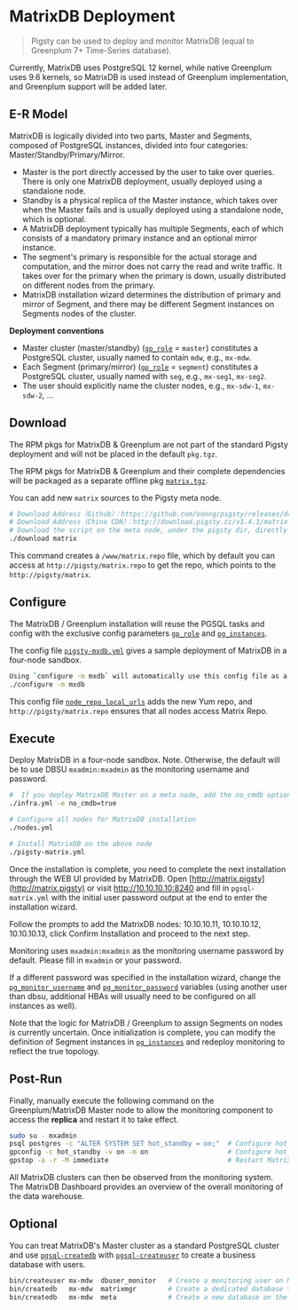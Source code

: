 # MatrixDB Deployment

> Pigsty can be used to deploy and monitor MatrixDB (equal to Greenplum 7+ Time-Series database).

Currently, MatrixDB uses PostgreSQL 12 kernel, while native Greenplum uses 9.6 kernels, so MatrixDB is used instead of Greenplum implementation, and Greenplum support will be added later.



## E-R Model

MatrixDB is logically divided into two parts, Master and Segments, composed of PostgreSQL instances, divided into four categories: Master/Standby/Primary/Mirror.

* Master is the port directly accessed by the user to take over queries. There is only one MatrixDB deployment, usually deployed using a standalone node.
* Standby is a physical replica of the Master instance, which takes over when the Master fails and is usually deployed using a standalone node, which is optional.
* A MatrixDB deployment typically has multiple Segments, each of which consists of a mandatory primary instance and an optional mirror instance.
* The segment's primary is responsible for the actual storage and computation, and the mirror does not carry the read and write traffic. It takes over for the primary when the primary is down, usually distributed on different nodes from the primary.
* MatrixDB installation wizard determines the distribution of primary and mirror of Segment, and there may be different Segment instances on Segments nodes of the cluster.

**Deployment conventions**

* Master cluster (master/standby) ([`gp_role`](v-pgsql.md#gp_role) = `master`) constitutes a PostgreSQL cluster, usually named to contain `mdw`, e.g., `mx-mdw`.
* Each Segment (primary/mirror) ([`gp_role`](v-pgsql.md#gp_role) = `segment`) constitutes a PostgreSQL cluster, usually named with `seg`, e.g., `mx-seg1`, `mx-seg2`.
* The user should explicitly name the cluster nodes, e.g., `mx-sdw-1`, `mx-sdw-2`, ...



## Download

The RPM pkgs for MatrixDB & Greenplum are not part of the standard Pigsty deployment and will not be placed in the default `pkg.tgz`.

The RPM pkgs for MatrixDB & Greenplum and their complete dependencies will be packaged as a separate offline pkg [`matrix.tgz`](https://github.com/Vonng/pigsty/releases/download/v1.4.1/matrix.tgz).

You can add new `matrix` sources to the Pigsty meta node.

```bash
# Download Address（Github）：https://github.com/Vonng/pigsty/releases/download/v1.4.1/matrix.tgz
# Download Address（China CDN）：http://download.pigsty.cc/v1.4.1/matrix.tgz
# Download the script on the meta node, under the pigsty dir, directly using the download matrix to download and unzip
./download matrix
```

This command creates a `/www/matrix.repo` file, which by default you can access at `http://pigsty/matrix.repo` to get the repo, which points to the `http://pigsty/matrix`.



## Configure

The MatrixDB / Greenplum installation will reuse the PGSQL tasks and config with the exclusive config parameters [`gp_role`](v-pgsql.md#gp_role) and [`pg_instances`](v-pgsql.md#pg_instances).

The config file [`pigsty-mxdb.yml`](https://github.com/Vonng/pigsty/blob/master/files/conf/pigsty-mxdb.yml) gives a sample deployment of MatrixDB in a four-node sandbox.

```bash
Using `configure -m mxdb` will automatically use this config file as a template.
./configure -m mxdb
```

This config file [`node_repo_local_urls`](v-nodes.md#node_repo_local_urls) adds the new Yum repo, and `http://pigsty/matrix.repo` ensures that all nodes access Matrix Repo.




## Execute

Deploy MatrixDB in a four-node sandbox. Note. Otherwise, the default will be to use DBSU `mxadmin:mxadmin` as the monitoring username and password.

```bash
#  If you deploy MatrixDB Master on a meta node, add the no_cmdb option; otherwise, install it normally.
./infra.yml -e no_cmdb=true   

# Configure all nodes for MatrixDB installation
./nodes.yml

# Install MatrixDB on the above node
./pigsty-matrix.yml
```

Once the installation is complete, you need to complete the next installation through the WEB UI provided by MatrixDB. Open [http://matrix.pigsty](http://matrix.pigsty) or visit http://10.10.10.10:8240 and fill in `pgsql-matrix.yml` with the initial user password output at the end to enter the installation wizard. 

Follow the prompts to add the MatrixDB nodes: 10.10.10.11, 10.10.10.12, 10.10.10.13, click Confirm Installation and proceed to the next step.

Monitoring uses `mxadmin:mxadmin` as the monitoring username password by default. Please fill in `mxadmin` or your password. 

If a different password was specified in the installation wizard, change the [`pg_monitor_username`](v-pgsql.md#pg_monitor_username) and [`pg_monitor_password`](v-pgsql.md#pg_monitor_password ) variables (using another user than dbsu, additional HBAs will usually need to be configured on all instances as well).

Note that the logic for MatrixDB / Greenplum to assign Segments on nodes is currently uncertain. Once initialization is complete, you can modify the definition of Segment instances in [`pg_instances`](v-pgsql.md#pg_instances) and redeploy monitoring to reflect the true topology.



## Post-Run

Finally, manually execute the following command on the Greenplum/MatrixDB Master node to allow the monitoring component to access the **replica** and restart it to take effect.

```bash
sudo su - mxadmin
psql postgres -c "ALTER SYSTEM SET hot_standby = on;"  # Configure hot_standby=on to allow queries from the replica
gpconfig -c hot_standby -v on -m on                    # Configure hot_standby=on to allow queries from the replica
gpstop -a -r -M immediate                              # Restart MatrixDB immediately to take effect
```

All MatrixDB clusters can then be observed from the monitoring system. The MatrixDB Dashboard provides an overview of the overall monitoring of the data warehouse.



## Optional

You can treat MatrixDB's Master cluster as a standard PostgreSQL cluster and use [`pgsql-createdb`](p-pgsql.md#pgsql-createdb) with [`pgsql-createuser`](p-pgsql.md#pgsql-createuser) to create a business database with users.

```bash
bin/createuser mx-mdw  dbuser_monitor   # Create a monitoring user on Master
bin/createdb   mx-mdw  matrixmgr        # Create a dedicated database for monitoring on the Master
bin/createdb   mx-mdw  meta             # Create a new database on the Master
```



